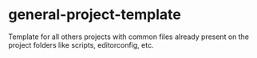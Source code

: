 # general-project-template
Template for all others projects with common files already present on the project folders like scripts, editorconfig, etc.
